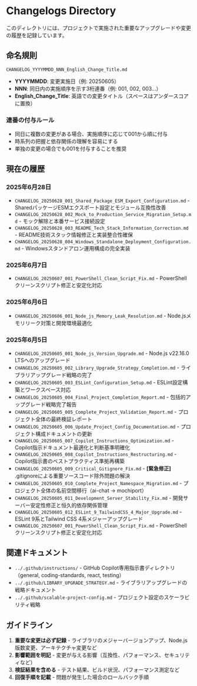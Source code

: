 # Changelogs Directory

このディレクトリには、プロジェクトで実施された重要なアップグレードや変更の履歴を記録しています。

## 命名規則

```
CHANGELOG_YYYYMMDD_NNN_English_Change_Title.md
```

- **YYYYMMDD**: 変更実施日（例: 20250605）
- **NNN**: 同日内の実施順序を示す3桁連番（例: 001, 002, 003...）
- **English_Change_Title**: 英語での変更タイトル（スペースはアンダースコアに置換）

### 連番の付与ルール

- 同日に複数の変更がある場合、実施順序に応じて001から順に付与
- 時系列の把握と依存関係の理解を容易にする
- 単独の変更の場合でも001を付与することを推奨

## 現在の履歴

### 2025年6月28日

- `CHANGELOG_20250628_001_Shared_Package_ESM_Export_Configuration.md` - SharedパッケージESMエクスポート設定とモジュール互換性改善
- `CHANGELOG_20250628_002_Mock_to_Production_Service_Migration_Setup.md` - モック解除と本番サービス接続設定
- `CHANGELOG_20250628_003_README_Tech_Stack_Information_Correction.md` - README技術スタック情報修正と実装整合性確保
- `CHANGELOG_20250628_004_Windows_Standalone_Deployment_Configuration.md` - Windowsスタンドアロン運用構成の完全実装

### 2025年6月7日

- `CHANGELOG_20250607_001_PowerShell_Clean_Script_Fix.md` - PowerShellクリーンスクリプト修正と安定化対応

### 2025年6月6日

- `CHANGELOG_20250606_001_Node_js_Memory_Leak_Resolution.md` - Node.jsメモリリーク対策と開発環境最適化

### 2025年6月5日

- `CHANGELOG_20250605_001_Node_js_Version_Upgrade.md` - Node.js v22.16.0 LTSへのアップグレード
- `CHANGELOG_20250605_002_Library_Upgrade_Strategy_Completion.md` - ライブラリアップグレード戦略の完了
- `CHANGELOG_20250605_003_ESLint_Configuration_Setup.md` - ESLint設定構築とワークスペース対応
- `CHANGELOG_20250605_004_Final_Project_Completion_Report.md` - 包括的アップグレード戦略完了報告
- `CHANGELOG_20250605_005_Complete_Project_Validation_Report.md` - プロジェクト全体の最終検証レポート
- `CHANGELOG_20250605_006_Update_Project_Config_Documentation.md` - プロジェクト構成ドキュメントの更新
- `CHANGELOG_20250605_007_Copilot_Instructions_Optimization.md` - Copilot指示ドキュメント最適化と判断基準明確化
- `CHANGELOG_20250605_008_Copilot_Instructions_Restructuring.md` - Copilot指示書のベストプラクティス準拠再構築
- `CHANGELOG_20250605_009_Critical_Gitignore_Fix.md` - **[緊急修正]** .gitignoreによる重要ソースコード除外問題の解決
- `CHANGELOG_20250605_010_Complete_Project_Namespace_Migration.md` - プロジェクト全体の名前空間移行（ai-chat → mochiport）
- `CHANGELOG_20250605_011_Development_Server_Stability_Fix.md` - 開発サーバー安定性修正と恒久的依存関係管理
- `CHANGELOG_20250605_012_ESLint_9_TailwindCSS_4_Major_Upgrade.md` - ESLint 9系とTailwind CSS 4系メジャーアップグレード
- `CHANGELOG_20250607_001_PowerShell_Clean_Script_Fix.md` - PowerShellクリーンスクリプト修正と安定化対応

## 関連ドキュメント

- `../.github/instructions/` - GitHub Copilot専用指示書ディレクトリ（general, coding-standards, react, testing）
- `../.github/LIBRARY_UPGRADE_STRATEGY.md` - ライブラリアップグレードの戦略ドキュメント
- `../.github/scalable-project-config.md` - プロジェクト設定のスケーラビリティ戦略

## ガイドライン

1. **重要な変更は必ず記録** - ライブラリのメジャーバージョンアップ、Node.js版数変更、アーキテクチャ変更など
2. **影響範囲を明記** - 変更が与える影響（互換性、パフォーマンス、セキュリティなど）
3. **検証結果を含める** - テスト結果、ビルド状況、パフォーマンス測定など
4. **回復手順を記載** - 問題が発生した場合のロールバック手順
